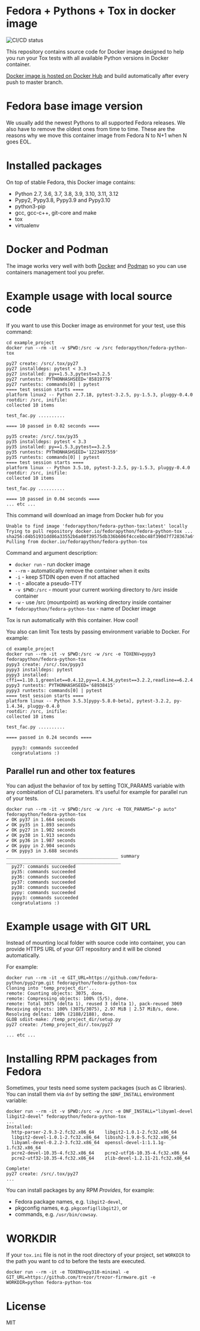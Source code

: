 # Fedora + Pythons + Tox in docker image

![CI/CD status](https://github.com/fedora-python/fedora-python-tox/actions/workflows/build-and-push.yml/badge.svg)

This repository contains source code for Docker image designed to help you
run your Tox tests with all available Python versions in Docker container.

[Docker image is hosted on Docker Hub](https://hub.docker.com/r/fedorapython/fedora-python-tox/) and build automatically after every push to master branch.

# Fedora base image version

We usually add the newest Pythons to all supported Fedora releases. We also have to remove the oldest ones
from time to time. These are the reasons why we move this container image from Fedora N to N+1 when
N goes EOL.

# Installed packages

On top of stable Fedora, this Docker image contains:
- Python 2.7, 3.6, 3.7, 3.8, 3.9, 3.10, 3.11, 3.12
- Pypy2, Pypy3.8, Pypy3.9 and Pypy3.10
- python3-pip
- gcc, gcc-c++, git-core and make
- tox
- virtualenv

# Docker and Podman

The image works very well with both [Docker](https://www.docker.com/) and [Podman](https://podman.io/) so you can use containers management tool you prefer.

# Example usage with local source code

If you want to use this Docker image as environmet for your test, use this command:

```
cd example_project
docker run --rm -it -v $PWD:/src -w /src fedorapython/fedora-python-tox

py27 create: /src/.tox/py27
py27 installdeps: pytest < 3.3
py27 installed: py==1.5.3,pytest==3.2.5
py27 runtests: PYTHONHASHSEED='85819776'
py27 runtests: commands[0] | pytest
==== test session starts ====
platform linux2 -- Python 2.7.18, pytest-3.2.5, py-1.5.3, pluggy-0.4.0
rootdir: /src, inifile:
collected 10 items

test_fac.py ..........

==== 10 passed in 0.02 seconds ====

py35 create: /src/.tox/py35
py35 installdeps: pytest < 3.3
py35 installed: py==1.5.3,pytest==3.2.5
py35 runtests: PYTHONHASHSEED='1223497559'
py35 runtests: commands[0] | pytest
==== test session starts ====
platform linux -- Python 3.5.10, pytest-3.2.5, py-1.5.3, pluggy-0.4.0
rootdir: /src, inifile:
collected 10 items

test_fac.py ..........

==== 10 passed in 0.04 seconds ====
... etc ...
```

This command will download an image from Docker hub for you

```
Unable to find image 'fedorapython/fedora-python-tox:latest' locally
Trying to pull repository docker.io/fedorapython/fedora-python-tox ...
sha256:d4b51931dd86a33552b6a08f39575db336b606f4ccebbc48f390d7f728367a6f: Pulling from docker.io/fedorapython/fedora-python-tox

```

Command and argument description:

- `docker run`    - run docker image
- `--rm`          - automatically remove the container when it exits
- `-i`            - keep STDIN open even if not attached
- `-t`            - allocate a pseudo-TTY
- `-v $PWD:/src`  - mount your current working directory to /src inside container
- `-w`            - use /src (mountpoint) as working directory inside container
- `fedorapython/fedora-python-tox` - name of Docker image

Tox is run automatically with this container. How cool!

You also can limit Tox tests by passing environment variable to Docker. For example:

```
cd example_project
docker run --rm -it -v $PWD:/src -w /src -e TOXENV=pypy3 fedorapython/fedora-python-tox
pypy3 create: /src/.tox/pypy3
pypy3 installdeps: pytest
pypy3 installed: cffi==1.10.1,greenlet==0.4.12,py==1.4.34,pytest==3.2.2,readline==6.2.4.1
pypy3 runtests: PYTHONHASHSEED='68938415'
pypy3 runtests: commands[0] | pytest
==== test session starts ====
platform linux -- Python 3.5.3[pypy-5.8.0-beta], pytest-3.2.2, py-1.4.34, pluggy-0.4.0
rootdir: /src, inifile:
collected 10 items

test_fac.py ..........

==== passed in 0.24 seconds ====

  pypy3: commands succeeded
  congratulations :)
```

## Parallel run and other tox features

You can adjust the behavior of tox by setting TOX_PARAMS variable with any combination of CLI parameters. It's useful for example for parallel run of your tests.

```
docker run --rm -it -v $PWD:/src -w /src -e TOX_PARAMS="-p auto" fedorapython/fedora-python-tox
✔ OK py37 in 1.664 seconds
✔ OK py35 in 1.893 seconds
✔ OK py27 in 1.902 seconds
✔ OK py38 in 1.913 seconds
✔ OK py36 in 1.987 seconds
✔ OK pypy in 2.904 seconds
✔ OK pypy3 in 3.688 seconds
__________________________________________ summary ___________________________________________
  py27: commands succeeded
  py35: commands succeeded
  py36: commands succeeded
  py37: commands succeeded
  py38: commands succeeded
  pypy: commands succeeded
  pypy3: commands succeeded
  congratulations :)
```

# Example usage with GIT URL

Instead of mounting local folder with source code into container, you can
provide HTTPS URL of your GIT repository and it will be cloned automatically.

For example:
```
docker run --rm -it -e GIT_URL=https://github.com/fedora-python/pyp2rpm.git fedorapython/fedora-python-tox
Cloning into 'temp_project_dir'...
remote: Counting objects: 3075, done.
remote: Compressing objects: 100% (5/5), done.
remote: Total 3075 (delta 1), reused 3 (delta 1), pack-reused 3069
Receiving objects: 100% (3075/3075), 2.97 MiB | 2.57 MiB/s, done.
Resolving deltas: 100% (2188/2188), done.
GLOB sdist-make: /temp_project_dir/setup.py
py27 create: /temp_project_dir/.tox/py27

... etc ...
```

# Installing RPM packages from Fedora

Sometimes, your tests need some system packages (such as C libraries).
You can install them via `dnf` by setting the `$DNF_INSTALL` environment variable:

```
docker run --rm -it -v $PWD:/src -w /src -e DNF_INSTALL="libyaml-devel libgit2-devel" fedorapython/fedora-python-tox
...
Installed:
  http-parser-2.9.3-2.fc32.x86_64    libgit2-1.0.1-2.fc32.x86_64
  libgit2-devel-1.0.1-2.fc32.x86_64  libssh2-1.9.0-5.fc32.x86_64
  libyaml-devel-0.2.2-3.fc32.x86_64  openssl-devel-1:1.1.1g-1.fc32.x86_64
  pcre2-devel-10.35-4.fc32.x86_64    pcre2-utf16-10.35-4.fc32.x86_64
  pcre2-utf32-10.35-4.fc32.x86_64    zlib-devel-1.2.11-21.fc32.x86_64

Complete!
py27 create: /src/.tox/py27
...
```

You can install packages by any RPM *Provides*, for example:

* Fedora package names, e.g. `libgit2-devel`,
* pkgconfig names, e.g. `pkgconfig(libgit2)`, or
* commands, e.g. `/usr/bin/cowsay`.

# WORKDIR

If your `tox.ini` file is not in the root directory of your project, set `WORKDIR` to the path you want to cd to before the tests are executed.

```
docker run --rm -it -e TOXENV=py310-minimal -e GIT_URL=https://github.com/trezor/trezor-firmware.git -e WORKDIR=python fedora-python-tox
```

# License

MIT
